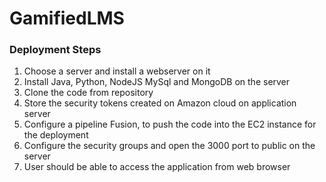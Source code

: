 # GamifiedLMS
### Deployment Steps
1. Choose a server and install a webserver on it
2. Install Java, Python, NodeJS MySql and MongoDB on the server
3. Clone the code from repository
4. Store the security tokens created on Amazon cloud on application server
5. Configure a pipeline Fusion, to push the code into the EC2 instance for the deployment
6. Configure the security groups and open the 3000 port to public on the server
7. User should be able to access the application from web browser
